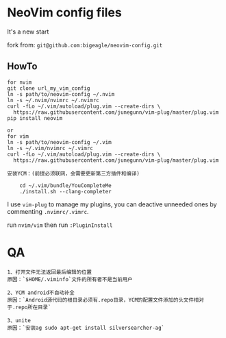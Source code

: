 # NeoVim config files

It's a new start

fork from: `git@github.com:bigeagle/neovim-config.git`

## HowTo

```
for nvim
git clone url_my_vim_config
ln -s path/to/neovim-config ~/.nvim
ln -s ~/.nvim/nvimrc ~/.nvimrc
curl -fLo ~/.vim/autoload/plug.vim --create-dirs \
  https://raw.githubusercontent.com/junegunn/vim-plug/master/plug.vim
pip install neovim

or
for vim
ln -s path/to/neovim-config ~/.vim
ln -s ~/.vim/nvimrc ~/.vimrc
curl -fLo ~/.vim/autoload/plug.vim --create-dirs \
  https://raw.githubusercontent.com/junegunn/vim-plug/master/plug.vim
```

```
安装YCM：(前提必须联网，会需要更新第三方插件和编译)
    
    cd ~/.vim/bundle/YouCompleteMe
    ./install.sh --clang-completer
```

I use `vim-plug` to manage my plugins, you can deactive unneeded ones by commenting `.nvimrc/.vimrc`.

run `nvim/vim` then run `:PluginInstall`

# QA
```
1、打开文件无法返回最后编辑的位置
原因：`$HOME/.viminfo`文件的所有者不是当前用户

2、YCM android不自动补全
原因：`Android源代码的根目录必须有.repo目录，YCM的配置文件添加的头文件相对于.repo所在目录`

3、unite
原因：`安装ag sudo apt-get install silversearcher-ag`
```
